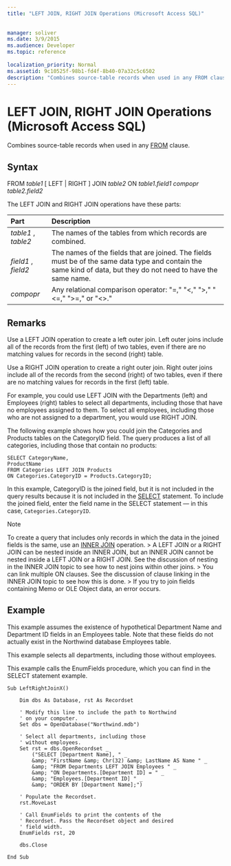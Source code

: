 ```yaml
---
title: "LEFT JOIN, RIGHT JOIN Operations (Microsoft Access SQL)"
 
 
manager: soliver
ms.date: 3/9/2015
ms.audience: Developer
ms.topic: reference
  
localization_priority: Normal
ms.assetid: 9c10525f-98b1-fd4f-8b40-07a32c5c6502
description: "Combines source-table records when used in any FROM clause."
---
```


# LEFT JOIN, RIGHT JOIN Operations (Microsoft Access SQL)

Combines source-table records when used in any [FROM](http://msdn.microsoft.com/library/f3c5931e-2768-198e-d69c-095a01c23bb5%28Office.15%29.aspx) clause. 
  
## Syntax

FROM  *table1*  [ LEFT | RIGHT ] JOIN  *table2*  ON  *table1.field1*  *compopr table2.field2* 
  
The LEFT JOIN and RIGHT JOIN operations have these parts:
  
|**Part**|**Description**|
|:-----|:-----|
| *table1*  ,  *table2*  <br/> |The names of the tables from which records are combined.  <br/> |
| *field1*  ,  *field2*  <br/> |The names of the fields that are joined. The fields must be of the same data type and contain the same kind of data, but they do not need to have the same name.  <br/> |
| *compopr*  <br/> |Any relational comparison operator: "=," "\<," "\>," "\<=," "\>=," or "\<\>."  <br/> |
   
## Remarks

Use a LEFT JOIN operation to create a left outer join. Left outer joins include all of the records from the first (left) of two tables, even if there are no matching values for records in the second (right) table.
  
Use a RIGHT JOIN operation to create a right outer join. Right outer joins include all of the records from the second (right) of two tables, even if there are no matching values for records in the first (left) table.
  
For example, you could use LEFT JOIN with the Departments (left) and Employees (right) tables to select all departments, including those that have no employees assigned to them. To select all employees, including those who are not assigned to a department, you would use RIGHT JOIN.
  
The following example shows how you could join the Categories and Products tables on the CategoryID field. The query produces a list of all categories, including those that contain no products:
  
```
SELECT CategoryName, 
ProductName 
FROM Categories LEFT JOIN Products 
ON Categories.CategoryID = Products.CategoryID;
```

In this example, CategoryID is the joined field, but it is not included in the query results because it is not included in the [SELECT](select-statement-microsoft-access-sql.md) statement. To include the joined field, enter the field name in the SELECT statement — in this case,  `Categories.CategoryID`.
  
> [!NOTE]
>  To create a query that includes only records in which the data in the joined fields is the same, use an [INNER JOIN](inner-join-operation-microsoft-access-sql.md) operation. >  A LEFT JOIN or a RIGHT JOIN can be nested inside an INNER JOIN, but an INNER JOIN cannot be nested inside a LEFT JOIN or a RIGHT JOIN. See the discussion of nesting in the INNER JOIN topic to see how to nest joins within other joins. >  You can link multiple ON clauses. See the discussion of clause linking in the INNER JOIN topic to see how this is done. >  If you try to join fields containing Memo or OLE Object data, an error occurs. 
  
## Example

This example assumes the existence of hypothetical Department Name and Department ID fields in an Employees table. Note that these fields do not actually exist in the Northwind database Employees table.
  
This example selects all departments, including those without employees.
  
This example calls the EnumFields procedure, which you can find in the SELECT statement example.
  
```
Sub LeftRightJoinX() 
 
    Dim dbs As Database, rst As Recordset 
 
    ' Modify this line to include the path to Northwind 
    ' on your computer. 
    Set dbs = OpenDatabase("Northwind.mdb") 
     
    ' Select all departments, including those  
    ' without employees. 
    Set rst = dbs.OpenRecordset _ 
        ("SELECT [Department Name], " _ 
        &amp; "FirstName &amp; Chr(32) &amp; LastName AS Name " _ 
        &amp; "FROM Departments LEFT JOIN Employees " _ 
        &amp; "ON Departments.[Department ID] = " _ 
        &amp; "Employees.[Department ID] " _ 
        &amp; "ORDER BY [Department Name];") 
     
    ' Populate the Recordset. 
    rst.MoveLast 
     
    ' Call EnumFields to print the contents of the  
    ' Recordset. Pass the Recordset object and desired 
    ' field width. 
    EnumFields rst, 20 
 
    dbs.Close 
 
End Sub
```


